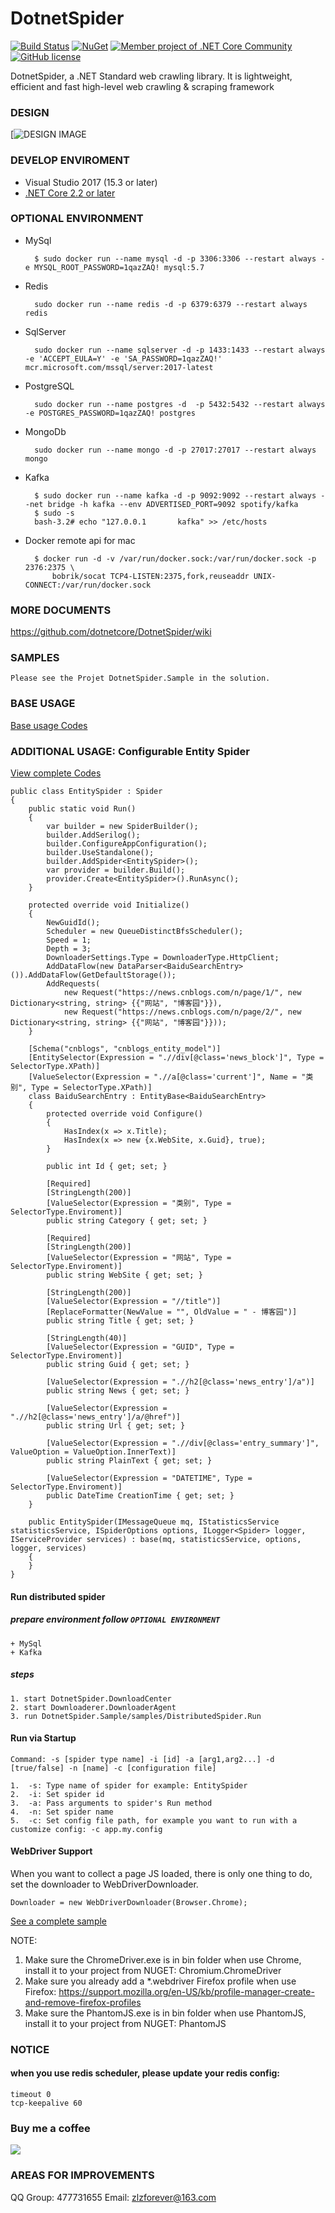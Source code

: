 # DotnetSpider

[![Build Status](https://dev.azure.com/zlzforever/DotnetSpider/_apis/build/status/dotnetcore.DotnetSpider?branchName=master)](https://dev.azure.com/zlzforever/DotnetSpider/_build/latest?definitionId=3&branchName=master)
[![NuGet](https://img.shields.io/nuget/vpre/DotnetSpider.svg)](https://www.nuget.org/packages/DotnetSpider)
[![Member project of .NET Core Community](https://img.shields.io/badge/member%20project%20of-NCC-9e20c9.svg)](https://github.com/dotnetcore)
[![GitHub license](https://img.shields.io/github/license/dotnetcore/DotnetSpider.svg)](https://raw.githubusercontent.com/dotnetcore/DotnetSpider/master/LICENSE)

DotnetSpider, a .NET Standard web crawling library. It is lightweight, efficient and fast high-level web crawling & scraping framework

### DESIGN

[![DESIGN IMAGE](https://github.com/dotnetcore/DotnetSpider/blob/master/images/%E6%95%B0%E6%8D%AE%E9%87%87%E9%9B%86%E7%B3%BB%E7%BB%9F.png?raw=true)

### DEVELOP ENVIROMENT

- Visual Studio 2017 (15.3 or later)
- [.NET Core 2.2 or later](https://www.microsoft.com/net/download/windows)

### OPTIONAL ENVIRONMENT 

- MySql

        $ sudo docker run --name mysql -d -p 3306:3306 --restart always -e MYSQL_ROOT_PASSWORD=1qazZAQ! mysql:5.7

- Redis

        sudo docker run --name redis -d -p 6379:6379 --restart always redis

- SqlServer

        sudo docker run --name sqlserver -d -p 1433:1433 --restart always  -e 'ACCEPT_EULA=Y' -e 'SA_PASSWORD=1qazZAQ!' mcr.microsoft.com/mssql/server:2017-latest

- PostgreSQL

        sudo docker run --name postgres -d  -p 5432:5432 --restart always -e POSTGRES_PASSWORD=1qazZAQ! postgres

- MongoDb

        sudo docker run --name mongo -d -p 27017:27017 --restart always mongo
        
- Kafka

        $ sudo docker run --name kafka -d -p 9092:9092 --restart always --net bridge -h kafka --env ADVERTISED_PORT=9092 spotify/kafka
        $ sudo -s
        bash-3.2# echo "127.0.0.1       kafka" >> /etc/hosts
        
- Docker remote api for mac

        $ docker run -d -v /var/run/docker.sock:/var/run/docker.sock -p 2376:2375 \
            bobrik/socat TCP4-LISTEN:2375,fork,reuseaddr UNIX-CONNECT:/var/run/docker.sock        
                        
### MORE DOCUMENTS

https://github.com/dotnetcore/DotnetSpider/wiki

### SAMPLES

    Please see the Projet DotnetSpider.Sample in the solution.

### BASE USAGE

[Base usage Codes](https://github.com/zlzforever/DotnetSpider/blob/master/src/DotnetSpider.Sample/samples/BaseUsage.cs)

### ADDITIONAL USAGE: Configurable Entity Spider

[View complete Codes](https://github.com/zlzforever/DotnetSpider/blob/master/src/DotnetSpider.Sample/samples/EntitySpider.cs)

    public class EntitySpider : Spider
    {
        public static void Run()
        {
            var builder = new SpiderBuilder();
            builder.AddSerilog();
            builder.ConfigureAppConfiguration();
            builder.UseStandalone();
            builder.AddSpider<EntitySpider>();
            var provider = builder.Build();
            provider.Create<EntitySpider>().RunAsync();
        }

        protected override void Initialize()
        {
            NewGuidId();
            Scheduler = new QueueDistinctBfsScheduler();
            Speed = 1;
            Depth = 3;
            DownloaderSettings.Type = DownloaderType.HttpClient;
            AddDataFlow(new DataParser<BaiduSearchEntry>()).AddDataFlow(GetDefaultStorage());
            AddRequests(
                new Request("https://news.cnblogs.com/n/page/1/", new Dictionary<string, string> {{"网站", "博客园"}}),
                new Request("https://news.cnblogs.com/n/page/2/", new Dictionary<string, string> {{"网站", "博客园"}}));
        }

        [Schema("cnblogs", "cnblogs_entity_model")]
        [EntitySelector(Expression = ".//div[@class='news_block']", Type = SelectorType.XPath)]
        [ValueSelector(Expression = ".//a[@class='current']", Name = "类别", Type = SelectorType.XPath)]
        class BaiduSearchEntry : EntityBase<BaiduSearchEntry>
        {
            protected override void Configure()
            {
                HasIndex(x => x.Title);
                HasIndex(x => new {x.WebSite, x.Guid}, true);
            }

            public int Id { get; set; }

            [Required]
            [StringLength(200)]
            [ValueSelector(Expression = "类别", Type = SelectorType.Enviroment)]
            public string Category { get; set; }

            [Required]
            [StringLength(200)]
            [ValueSelector(Expression = "网站", Type = SelectorType.Enviroment)]
            public string WebSite { get; set; }

            [StringLength(200)]
            [ValueSelector(Expression = "//title")]
            [ReplaceFormatter(NewValue = "", OldValue = " - 博客园")]
            public string Title { get; set; }

            [StringLength(40)]
            [ValueSelector(Expression = "GUID", Type = SelectorType.Enviroment)]
            public string Guid { get; set; }

            [ValueSelector(Expression = ".//h2[@class='news_entry']/a")]
            public string News { get; set; }

            [ValueSelector(Expression = ".//h2[@class='news_entry']/a/@href")]
            public string Url { get; set; }

            [ValueSelector(Expression = ".//div[@class='entry_summary']", ValueOption = ValueOption.InnerText)]
            public string PlainText { get; set; }

            [ValueSelector(Expression = "DATETIME", Type = SelectorType.Enviroment)]
            public DateTime CreationTime { get; set; }
        }

        public EntitySpider(IMessageQueue mq, IStatisticsService statisticsService, ISpiderOptions options, ILogger<Spider> logger, IServiceProvider services) : base(mq, statisticsService, options, logger, services)
        {
        }
    }

#### Run distributed spider

##### prepare environment follow `OPTIONAL ENVIRONMENT`

    + MySql
    + Kafka
     
##### steps

    1. start DotnetSpider.DownloadCenter
    2. start Downloaderer.DownloaderAgent
    3. run DotnetSpider.Sample/samples/DistributedSpider.Run

#### Run via Startup

    Command: -s [spider type name] -i [id] -a [arg1,arg2...] -d [true/false] -n [name] -c [configuration file]

    1.  -s: Type name of spider for example: EntitySpider
    2.  -i: Set spider id
    3.  -a: Pass arguments to spider's Run method
    4.  -n: Set spider name
    5.  -c: Set config file path, for example you want to run with a customize config: -c app.my.config

#### WebDriver Support

When you want to collect a page JS loaded, there is only one thing to do, set the downloader to WebDriverDownloader.

    Downloader = new WebDriverDownloader(Browser.Chrome);

[See a complete sample](https://github.com/zlzforever/DotnetSpider/)

NOTE:

1.  Make sure the ChromeDriver.exe is in bin folder when use Chrome, install it to your project from NUGET: Chromium.ChromeDriver
2.  Make sure you already add a \*.webdriver Firefox profile when use Firefox: https://support.mozilla.org/en-US/kb/profile-manager-create-and-remove-firefox-profiles
3.  Make sure the PhantomJS.exe is in bin folder when use PhantomJS, install it to your project from NUGET: PhantomJS

### NOTICE

#### when you use redis scheduler, please update your redis config:

    timeout 0
    tcp-keepalive 60

### Buy me a coffee

![](https://github.com/zlzforever/DotnetSpiderPictures/raw/master/pay.png)

### AREAS FOR IMPROVEMENTS

QQ Group: 477731655
Email: zlzforever@163.com
